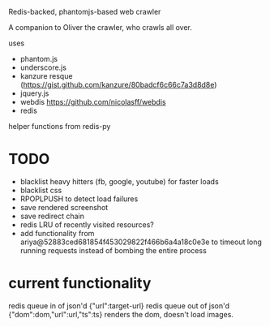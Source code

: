 Redis-backed, phantomjs-based web crawler

A companion to Oliver the crawler, who crawls all over.

uses

  * phantom.js
  * underscore.js
  * kanzure resque (https://gist.github.com/kanzure/80badcf6c66c7a3d8d8e)
  * jquery.js
  * webdis https://github.com/nicolasff/webdis
  * redis

helper functions from redis-py

TODO
====

  * blacklist heavy hitters (fb, google, youtube) for faster loads
  * blacklist css
  * RPOPLPUSH to detect load failures
  * save rendered screenshot
  * save redirect chain
  * redis LRU of recently visited resources?
  * add functionality from ariya@52883ced681854f453029822f466b6a4a18c0e3e to timeout long running requests instead of bombing the entire process

current functionality
=====================

redis queue in of json'd {"url":target-url}
redis queue out of json'd {"dom":dom,"url":url,"ts":ts}
renders the dom, doesn't load images.
